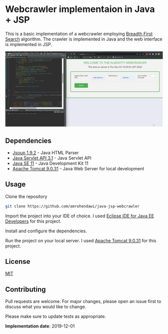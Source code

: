 # Webcrawler implementaion in Java + JSP

This is a basic implementation of a webcrawler employing [Breadth First Search](https://en.wikipedia.org/wiki/Breadth-first_search) algorithm. The crawler is implemented in Java and the web interface is implemented in JSP.


![Webcrawler demo](images/webcrawler_demo.gif)

## Dependencies

- [Jsoup 1.9.2](https://jsoup.org/download) - Java HTML Parser
- [Java Servlet API 3.1](https://mvnrepository.com/artifact/javax.servlet/javax.servlet-api/3.1.0) - Java Servlet API
- [Java SE 11](https://www.oracle.com/java/technologies/javase-jdk11-downloads.html) - Java Development Kit 11
- [Apache Tomcat 9.0.31](https://tomcat.apache.org/download-90.cgi) - Java Web Server for local development

## Usage

Clone the repository

```bash	
git clone https://github.com/amrohendawi/java-jsp-webcrawler
```

Import the project into your IDE of choice. I used [Eclipse IDE for Java EE Developers](https://www.eclipse.org/downloads/packages/release/2019-12/r/eclipse-ide-java-ee-developers) for this project.

Install and configure the dependencies.

Run the project on your local server. I used [Apache Tomcat 9.0.31](https://tomcat.apache.org/download-90.cgi) for this project.

## License
[MIT](https://choosealicense.com/licenses/mit/)

## Contributing
Pull requests are welcome. For major changes, please open an issue first to discuss what you would like to change.

Please make sure to update tests as appropriate.


**Implementation date**: 2019-12-01